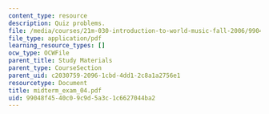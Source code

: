 ```yaml
---
content_type: resource
description: Quiz problems.
file: /media/courses/21m-030-introduction-to-world-music-fall-2006/99048f4540c09c9d5a3c1c6627044ba2_midterm_exam_04.pdf
file_type: application/pdf
learning_resource_types: []
ocw_type: OCWFile
parent_title: Study Materials
parent_type: CourseSection
parent_uid: c2030759-2096-1cbd-4dd1-2c8a1a2756e1
resourcetype: Document
title: midterm_exam_04.pdf
uid: 99048f45-40c0-9c9d-5a3c-1c6627044ba2
---
```

